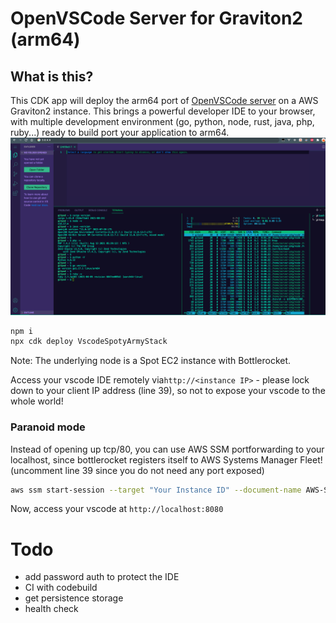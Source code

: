 # OpenVSCode Server for Graviton2 (arm64)

## What is this?
This CDK app will deploy the arm64 port of [OpenVSCode server](https://github.com/gitpod-io/openvscode-server) on a AWS Graviton2 instance.
This brings a powerful developer IDE to your browser, with multiple development environment (go, python, node, rust, java, php, ruby...) ready to build port your application to arm64.
![Image of vscode server](openvscode.png)



```bash
npm i
npx cdk deploy VscodeSpotyArmyStack
```
Note: The underlying node is a Spot EC2 instance with Bottlerocket.

Access your vscode IDE remotely via`http://<instance IP>` - 
please lock down to your client IP address (line 39), so not to expose your vscode to the whole world!

### Paranoid mode
Instead of opening up tcp/80, you can use AWS SSM portforwarding to your localhost, since bottlerocket registers itself to AWS Systems Manager Fleet!
(uncomment line 39 since you do not need any port exposed)

```bash
aws ssm start-session --target "Your Instance ID" --document-name AWS-StartPortForwardingSession --parameters "portNumber"=["80"],"localPortNumber"=["8080"]

```
Now, access your vscode at `http://localhost:8080`

# Todo
- add password auth to protect the IDE 
- CI with codebuild 
- get persistence storage
- health check
